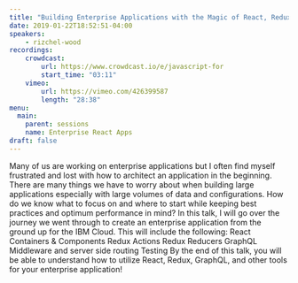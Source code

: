 ```yaml
---
title: "Building Enterprise Applications with the Magic of React, Redux, and GraphQL"
date: 2019-01-22T18:52:51-04:00
speakers:
    - rizchel-wood
recordings:
    crowdcast:
        url: https://www.crowdcast.io/e/javascript-for
        start_time: "03:11"
    vimeo:
        url: https://vimeo.com/426399587
        length: "28:38"
menu:
  main:
    parent: sessions
    name: Enterprise React Apps
draft: false
---
```


Many of us are working on enterprise applications but I often find myself frustrated and lost with how to architect an application in the beginning. There are many things we have to worry about when building large applications especially with large volumes of data and configurations. How do we know what to focus on and where to start while keeping best practices and optimum performance in mind? In this talk, I will go over the journey we went through to create an enterprise application from the ground up for the IBM Cloud. This will include the following: React Containers & Components Redux Actions Redux Reducers GraphQL Middleware and server side routing Testing By the end of this talk, you will be able to understand how to utilize React, Redux, GraphQL, and other tools for your enterprise application!